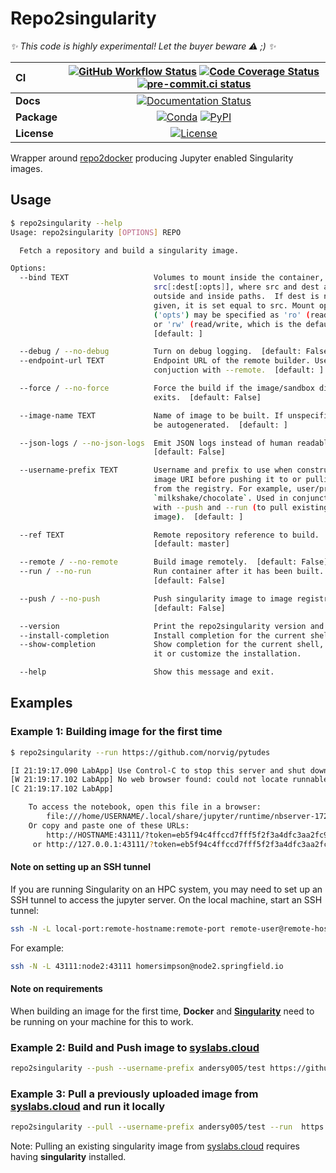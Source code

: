 # Repo2singularity

_✨ This code is highly experimental! Let the buyer beware ⚠️ ;) ✨_

| CI          | [![GitHub Workflow Status][github-ci-badge]][github-ci-link] [![Code Coverage Status][codecov-badge]][codecov-link] [![pre-commit.ci status][pre-commit.ci-badge]][pre-commit.ci-link] |
| :---------- | :------------------------------------------------------------------------------------------------------------------------------------------------------------------------------------: |
| **Docs**    |                                                                     [![Documentation Status][rtd-badge]][rtd-link]                                                                     |
| **Package** |                                                          [![Conda][conda-badge]][conda-link] [![PyPI][pypi-badge]][pypi-link]                                                          |
| **License** |                                                                         [![License][license-badge]][repo-link]                                                                         |

Wrapper around [repo2docker](https://github.com/jupyter/repo2docker) producing Jupyter enabled Singularity images.

## Usage

```bash
$ repo2singularity --help
Usage: repo2singularity [OPTIONS] REPO

  Fetch a repository and build a singularity image.

Options:
  --bind TEXT                   Volumes to mount inside the container, in form
                                src[:dest[:opts]], where src and dest are
                                outside and inside paths.  If dest is not
                                given, it is set equal to src. Mount options
                                ('opts') may be specified as 'ro' (read-only)
                                or 'rw' (read/write, which is the default)
                                [default: ]

  --debug / --no-debug          Turn on debug logging.  [default: False]
  --endpoint-url TEXT           Endpoint URL of the remote builder. Used in
                                conjuction with --remote.  [default: ]

  --force / --no-force          Force the build if the image/sandbox directory
                                exits.  [default: False]

  --image-name TEXT             Name of image to be built. If unspecified will
                                be autogenerated.  [default: ]

  --json-logs / --no-json-logs  Emit JSON logs instead of human readable logs.
                                [default: False]

  --username-prefix TEXT        Username and prefix to use when constructing
                                image URI before pushing it to or pulling it
                                from the registry. For example, user/prefix:
                                `milkshake/chocolate`. Used in conjunction
                                with --push and --run (to pull existing
                                image).  [default: ]

  --ref TEXT                    Remote repository reference to build.
                                [default: master]

  --remote / --no-remote        Build image remotely.  [default: False]
  --run / --no-run              Run container after it has been built.
                                [default: False]

  --push / --no-push            Push singularity image to image registry.
                                [default: False]

  --version                     Print the repo2singularity version and exit.
  --install-completion          Install completion for the current shell.
  --show-completion             Show completion for the current shell, to copy
                                it or customize the installation.

  --help                        Show this message and exit.
```

## Examples

### Example 1: Building image for the first time

```bash
$ repo2singularity --run https://github.com/norvig/pytudes

[I 21:19:17.090 LabApp] Use Control-C to stop this server and shut down all kernels (twice to skip confirmation).
[W 21:19:17.102 LabApp] No web browser found: could not locate runnable browser.
[C 21:19:17.102 LabApp]

    To access the notebook, open this file in a browser:
        file:///home/USERNAME/.local/share/jupyter/runtime/nbserver-17263-open.html
    Or copy and paste one of these URLs:
        http://HOSTNAME:43111/?token=eb5f94c4ffccd7fff5f2f3a4dfc3aa2fc9e361c1a529bd25
     or http://127.0.0.1:43111/?token=eb5f94c4ffccd7fff5f2f3a4dfc3aa2fc9e361c1a529bd25
```

#### Note on setting up an SSH tunnel

If you are running Singularity on an HPC system, you may need to set up an SSH tunnel to access the jupyter server. On the local machine, start an SSH tunnel:

```bash
ssh -N -L local-port:remote-hostname:remote-port remote-user@remote-host
```

For example:

```bash
ssh -N -L 43111:node2:43111 homersimpson@node2.springfield.io
```

#### Note on requirements

When building an image for the first time, **Docker** and [**Singularity**](https://github.com/hpcng/singularity) need to be running on your machine for this to work.

### Example 2: Build and Push image to [syslabs.cloud](https://cloud.sylabs.io/library)

```bash
repo2singularity --push --username-prefix andersy005/test https://github.com/norvig/pytudes
```

### Example 3: Pull a previously uploaded image from [syslabs.cloud](https://cloud.sylabs.io/library) and run it locally

```bash
repo2singularity --pull --username-prefix andersy005/test --run  https://github.com/norvig/pytudes
```

Note: Pulling an existing singularity image from [syslabs.cloud](https://cloud.sylabs.io/) requires having **singularity** installed.

[github-ci-badge]: https://img.shields.io/github/workflow/status/andersy005/repo2singularity/CI?label=CI&logo=github
[github-ci-link]: https://github.com/andersy005/repo2singularity/actions?query=workflow%3ACI
[codecov-badge]: https://img.shields.io/codecov/c/github/andersy005/repo2singularity.svg?logo=codecov
[codecov-link]: https://codecov.io/gh/andersy005/repo2singularity
[rtd-badge]: https://img.shields.io/readthedocs/repo2singularity/latest.svg
[rtd-link]: https://repo2singularity.readthedocs.io/en/latest/?badge=latest
[pypi-badge]: https://img.shields.io/pypi/v/repo2singularity?logo=pypi
[pypi-link]: https://pypi.org/project/repo2singularity
[conda-badge]: https://img.shields.io/conda/vn/conda-forge/repo2singularity?logo=anaconda
[conda-link]: https://anaconda.org/conda-forge/repo2singularity
[license-badge]: https://img.shields.io/github/license/andersy005/repo2singularity
[repo-link]: https://github.com/andersy005/repo2singularity
[pre-commit.ci-badge]: https://results.pre-commit.ci/badge/github/andersy005/repo2singularity/main.svg
[pre-commit.ci-link]: https://results.pre-commit.ci/latest/github/andersy005/repo2singularity/main
